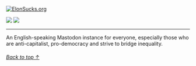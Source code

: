 [![ElonSucks.org](https://i.imgur.com/SU9w4B3.png)](https://elonsucks.org)

[![](https://img.shields.io/badge/License-APGL-orange.svg?logo=internetarchive&logoColor=white&labelColor=464646&style=for-the-badge)](LICENSE)
[![](https://img.shields.io/uptimerobot/ratio/m793122693-9a5ff3639e0f1fb1d48fb53b?logo=audiomack&logoColor=white&labelColor=464646&style=for-the-badge)](https://status.elonsucks.org)

---

An English-speaking Mastodon instance for everyone, especially those who are anti-capitalist, pro-democracy and strive to bridge inequality.

###### [Back to top ↑](https://github.com/elon-sucks/elonsucks.org#)
